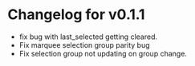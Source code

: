 # Changelog for v0.1.1

* fix bug with last_selected getting cleared.
* Fix marquee selection group parity bug
* Fix selection group not updating on group change.

